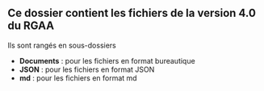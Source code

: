 ## Ce dossier contient les fichiers de la version 4.0 du RGAA
Ils sont rangés en sous-dossiers
* **Documents** : pour les fichiers en format bureautique
* **JSON** : pour les fichiers en format JSON
* **md** : pour les fichiers en format md
